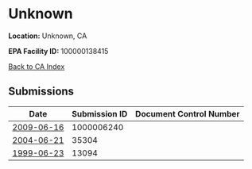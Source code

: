 # Unknown

**Location:** Unknown, CA

**EPA Facility ID:** 100000138415

[Back to CA Index](../../index.md)

## Submissions

| Date | Submission ID | Document Control Number |
|------|--------------|-------------------------|
| [2009-06-16](submissions/1000006240.md) | 1000006240 |  |
| [2004-06-21](submissions/35304.md) | 35304 |  |
| [1999-06-23](submissions/13094.md) | 13094 |  |
